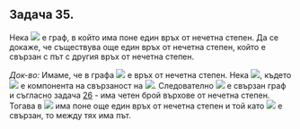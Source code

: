 ## Задача 35.

Нека <img src="https://latex.codecogs.com/svg.latex?\Large&space;G"> е граф, в който има поне един връх от нечетна степен. Да се докаже, че съществува още един връх от нечетна степен, който е свързан с път с другия връх от нечетна степен.

*Док-во:* Имаме, че в графа <img src="https://latex.codecogs.com/svg.latex?\Large&space;G:{\;}u"> е връх от нечетна степен. Нека <img src="https://latex.codecogs.com/svg.latex?\Large&space;u\in{G_1}">, където <img src="https://latex.codecogs.com/svg.latex?\Large&space;G_1"> е компонента на свързаност на <img src="https://latex.codecogs.com/svg.latex?\Large&space;G">. Следователно <img src="https://latex.codecogs.com/svg.latex?\Large&space;G_1"> е свързан граф и съгласно задача [26](https://github.com/andy489/Discrete_Structures/blob/master/DS1%20Graphs/Task%2026.md) - има четен брой върхове от нечетна степен. Тогава в <img src="https://latex.codecogs.com/svg.latex?\Large&space;G_1"> има поне още един връх от нечетна степен и той като <img src="https://latex.codecogs.com/svg.latex?\Large&space;G_1"> е свързан, то между тях има път.
